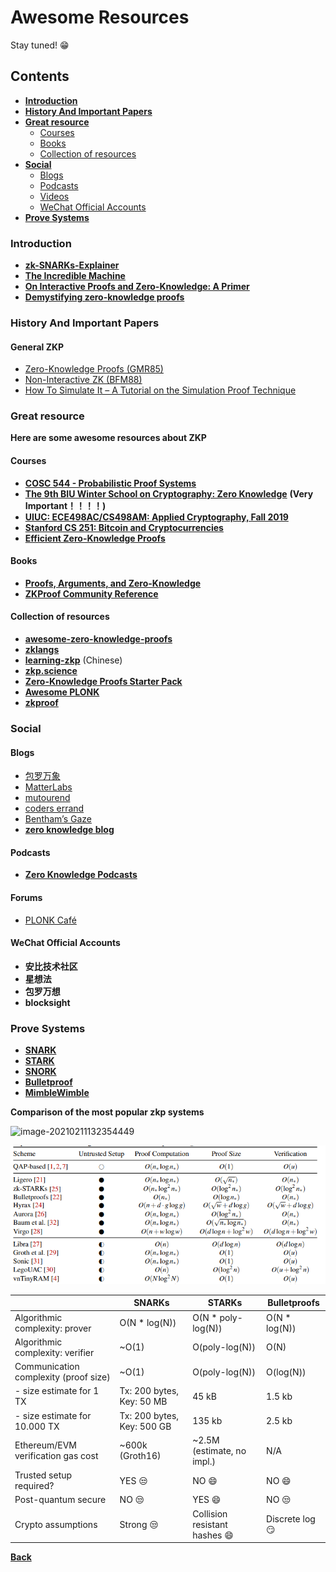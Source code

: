 # Awesome Resources

Stay tuned! 😁

## Contents

- [**Introduction**](#Introduction)
- [**History And Important Papers**](#History-And-Important-Papers)
- [**Great resource**](#Great-resource)
  - [Courses](#Courses)
  - [Books](#Books)
  - [Collection of resources](#Collection-of-resources)
- [**Social**](#Social)
  - [Blogs]()
  - [Podcasts](#Podcasts)
  - [Videos](#Videos)
  - [WeChat Official Accounts](#WeChat-Official-Accounts)
- [**Prove Systems**](#Prove-Systems)

### Introduction

- **[zk-SNARKs-Explainer](https://github.com/KevinSmall/zk-SNARKs-Explainer)**
- [**The Incredible Machine**](https://medium.com/qed-it/the-incredible-machine-4d1270d7363a)
- [**On Interactive Proofs and Zero-Knowledge: A Primer**](https://medium.com/magicofc/interactive-proofs-and-zero-knowledge-b32f6c8d66c3)
- [**Demystifying zero-knowledge proofs**](https://docs.google.com/presentation/d/1gfB6WZMvM9mmDKofFibIgsyYShdf0RV_Y8TLz3k1Ls0/edit#slide=id.p)


### History And Important Papers

#### General ZKP

- [Zero-Knowledge Proofs (GMR85)](https://groups.csail.mit.edu/cis/crypto/classes/6.876/papers/gmr-ZK.pdf)
- [Non-Interactive ZK (BFM88)](https://dl.acm.org/citation.cfm?id=62222)
- [How To Simulate It – A Tutorial on the Simulation Proof Technique](https://eprint.iacr.org/2016/046.pdf)

### Great resource

**Here are some awesome resources about ZKP**

#### Courses

- [**COSC 544 - Probabilistic Proof Systems**](http://people.cs.georgetown.edu/jthaler/COSC544.html)
- [**The 9th BIU Winter School on Cryptography: Zero Knowledge**](https://cyber.biu.ac.il/event/the-9th-biu-winter-school-on-cryptography/) **(Very Important！！！！)** 
- [**UIUC: ECE498AC/CS498AM: Applied Cryptography, Fall 2019**](http://soc1024.ece.illinois.edu/teaching/ece498ac/fall2019/)
- [**Stanford CS 251: Bitcoin and Cryptocurrencies**](https://cs251.stanford.edu/)
- [**Efficient Zero-Knowledge Proofs**](https://www.youtube.com/playlist?list=PLgKuh-lKre10OEVNLH3t0QX0rIK8kK3tu)

#### Books

- [**Proofs, Arguments, and Zero-Knowledge**](http://people.cs.georgetown.edu/jthaler/ProofsArgsAndZK.pdf)
- [**ZKProof Community Reference**](https://docs.zkproof.org/reference.pdf)

#### Collection of resources

- [**awesome-zero-knowledge-proofs**](https://github.com/matter-labs/awesome-zero-knowledge-proofs)
- **[zklangs](https://github.com/HarryR/zklangs)**
- **[learning-zkp](https://github.com/sec-bit/learning-zkp/blob/master/zkp-resource-list.md)** (Chinese)
- [**zkp.science**](https://zkp.science/)
- [**Zero-Knowledge Proofs Starter Pack**](https://ethresear.ch/t/zero-knowledge-proofs-starter-pack/4519)
- [**Awesome PLONK**](https://github.com/Fluidex/awesome-plonk)
- [**zkproof**](https://zkproof.org/)

### Social

#### Blogs

- [包罗万象](https://cloud.tencent.com/developer/column/88853)
- [MatterLabs](https://medium.com/matter-labs)
- [mutourend](https://blog.csdn.net/mutourend)
- [coders errand](https://coders-errand.com/category/cryptography/)
- [Bentham’s Gaze](https://www.benthamsgaze.org/)
- [**zero knowledge blog**](https://www.zeroknowledgeblog.com/)

#### Podcasts

- [**Zero Knowledge Podcasts**](https://www.zeroknowledge.fm/)

#### Forums

- [PLONK Café](https://www.plonk.cafe/)


#### WeChat Official Accounts

- **安比技术社区**
- **星想法**
- **包罗万想**
- **blocksight**

### Prove Systems

- [**SNARK**](https://github.com/Whisker17/zkpThings/blob/dev/AwesomeThings/AwesomeSNARK.md)
- [**STARK**](https://github.com/Whisker17/zkpThings/blob/dev/AwesomeThings/AwesomeSTARK.md)
- [**SNORK**](https://github.com/Whisker17/zkpThings/blob/dev/AwesomeThings/AwesomeSNORK.md)
- [**Bulletproof**](https://github.com/Whisker17/zkpThings/blob/dev/AwesomeThings/AwesomeBulletproof.md)
- [**MimbleWimble**](https://github.com/Whisker17/zkpThings/blob/dev/AwesomeThings/AwesomeMimbleWimble.md)

**Comparison of the most popular zkp systems**

![image-20210211132354449](C:\src\github.com\Whisker17\zkpThings\Notes\ZKSNARK\pic\image-20210211132354449.png)

![image-20210224132946337](https://raw.githubusercontent.com/Whisker17/ImageStoreService/main/img/20210224132958.png)

|                                       | SNARKs                     | STARKs                       | Bulletproofs   |
| ------------------------------------- | -------------------------- | ---------------------------- | -------------- |
| Algorithmic complexity: prover        | O(N * log(N))              | O(N * poly-log(N))           | O(N * log(N))  |
| Algorithmic complexity: verifier      | ~O(1)                      | O(poly-log(N))               | O(N)           |
| Communication complexity (proof size) | ~O(1)                      | O(poly-log(N))               | O(log(N))      |
| - size estimate for 1 TX              | Tx: 200 bytes, Key: 50 MB  | 45 kB                        | 1.5 kb         |
| - size estimate for 10.000 TX         | Tx: 200 bytes, Key: 500 GB | 135 kb                       | 2.5 kb         |
| Ethereum/EVM verification gas cost    | ~600k (Groth16)            | ~2.5M (estimate, no impl.)   | N/A            |
| Trusted setup required?               | YES 😒                      | NO 😄                         | NO 😄           |
| Post-quantum secure                   | NO 😒                       | YES 😄                        | NO 😒           |
| Crypto assumptions                    | Strong 😒                   | Collision resistant hashes 😄 | Discrete log 😏 |

[**Back**](https://github.com/Whisker17/zkpThings/blob/master/README.md)
